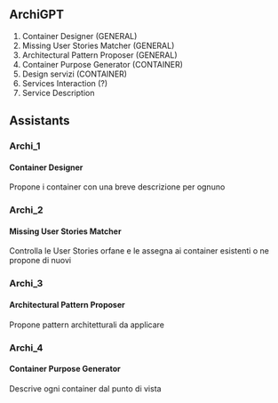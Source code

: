 ## ArchiGPT

1) Container Designer (GENERAL)
2) Missing User Stories Matcher (GENERAL)
3) Architectural Pattern Proposer (GENERAL)
4) Container Purpose Generator (CONTAINER)
7) Design servizi (CONTAINER)
8) Services Interaction (?)
9) Service Description

## Assistants

### Archi_1
#### Container Designer

Propone i container con una breve descrizione per ognuno

### Archi_2
#### Missing User Stories Matcher

Controlla le User Stories orfane e le assegna ai container esistenti o ne propone di nuovi

### Archi_3
#### Architectural Pattern Proposer

Propone pattern architetturali da applicare

### Archi_4
#### Container Purpose Generator

Descrive ogni container dal punto di vista